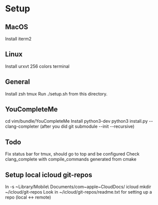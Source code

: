 # Setup

## MacOS
Install iterm2

## Linux
Install urxvt 256 colors terminal

## General
Install zsh tmux
Run ./setup.sh from this directory.

## YouCompleteMe
cd vim/bundle/YouCompleteMe
Install python3-dev
python3 install.py --clang-completer (after you did git submodule --init --recursive)

## Todo
Fix status bar for tmux, should go to top and be configured
Check clang_complete with compile_commands generated from cmake

## Setup local icloud git-repos
ln -s ~Library/Mobile\ Documents/com~apple~CloudDocs/ icloud
mkdir ~/icloud/git-repos
Look in ~/icloud/git-repos/readme.txt for setting up a repo (local <-> remote)
